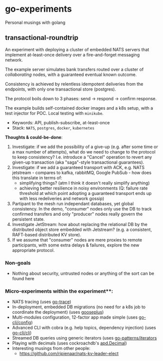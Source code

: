 # go-experiments
Personal musings with golang

## transactional-roundtrip

An experiment with deploying a cluster of embedded NATS servers that
implement at-least-once delivery over a fire-and-forget messaging network.

The example server simulates bank transfers routed over a cluster of _collaborating_ nodes,
with a guaranteed eventual known outcome.

Consistency is achieved by relentless idempotent deliveries from the endpoints, with only one transactional store (postgres).

The protocol boils down to 3 phases: send -> respond -> confirm response.

The example builds self-contained docker images and a k8s setup,
with a test injector for POC. Local testing with `minikube`.

* Keywords: API, publish-subscribe, at-least-once
* Stack: `NATS`, `postgres`, `docker`, `kubernetes`

**Thoughts & could-be-done**:

1. Investigate: if we add the possibility of a give-up (e.g. after some time or a max number of
   attempts), what do we need to change to the protocol to keep consistency? I.e. introduce a "Cancel" operation to 
   revert any given-up transaction (aka "saga"-style transactional guarantees).
2. Investigate: if we add a guaranteed transport
   with ACK, e.g. NATS jetstream  - compares to kafka, rabbitMQ, Google PubSub - how does this translate in terms of:
   * simplifying things? (atm I think it doesn't really simplify anything)
   * achieving better resilience in noisy environments (Q: failure rate threshold at which point adopting a guaranteed transport
     ends up with less redeliveries and network gossip)
3. Partipant to the mesh run independant databases, yet global consistency. In the demo, "consumer" nodes only
   use the DB to track confirmed transfers and only "producer" nodes really govern the persistent state.
4. Investigate JetStream: how about replacing the relational DB by the distributed object store embedded with Jetstream?
   (e.g. a consistent, RAFT-based distributed KV store).
5. If we assume that "consumer" nodes are mere proxies to remote participants, with some extra delays & failures, explore the new appropriate protocol.

### Non-goals

* Nothing about security, untrusted nodes or anything of the sort can be found here

### Micro-experiments within the experiment**:

* NATS tracing (uses [go-trace](https://github.com/fredbi/go-trace/tree/master/tracer))
* In-deployment, embedded DB migrations (no need for a k8s job to coordinate the deployment) (uses [gooseplus](https://github.com/fredbi/gooseplus))
* Multi-modules configuration, 12-factor app made simple (uses [go-cli/config](https://github.com/fredbi/go-cli/tree/master/config))
* Advanced CLI with cobra (e.g. help topics, dependency injection) (uses [go-cli/cli](https://github.com/fredbi/go-cli/tree/master/cli))
* Streamed DB queries using generic iterators  (uses [go-patterns/iterators](https://github.com/fredbi/go-patterns/tree/master/iterators)
* Playing with decimals (uses cockroachdb's [apd.Decimal](https://github.com/cockroachdb/apd))
* Interesting musings from other people:
  - https://github.com/ripienaar/nats-kv-leader-elect
